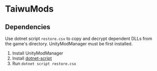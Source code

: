 # TaiwuMods

## Dependencies

Use dotnet script `restore.csx` to copy and decrypt dependent DLLs from the game's directory. UnityModManager must be
first installed.

1. Install UnityModManager
2. Install [dotnet-script](https://github.com/filipw/dotnet-script)
3. Run `dotnet script restore.csx`
